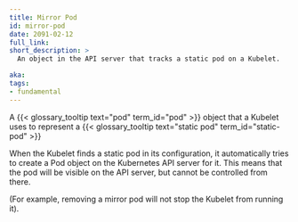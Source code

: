 ```yaml
---
title: Mirror Pod
id: mirror-pod
date: 2091-02-12
full_link: 
short_description: >
  An object in the API server that tracks a static pod on a Kubelet.

aka: 
tags:
- fundamental
---
```

 A {{< glossary_tooltip text="pod" term_id="pod" >}} object that a Kubelet uses
 to represent a {{< glossary_tooltip text="static pod" term_id="static-pod" >}}

<!--more--> 

When the Kubelet finds a static pod in its configuration, it automatically tries to
create a Pod object on the Kubernetes API server for it. This means that the pod
will be visible on the API server, but cannot be controlled from there.

(For example, removing a mirror pod will not stop the Kubelet from running it).
